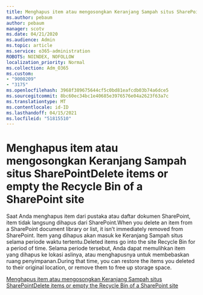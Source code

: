 ```yaml
---
title: Menghapus item atau mengosongkan Keranjang Sampah situs SharePoint
ms.author: pebaum
author: pebaum
manager: scotv
ms.date: 04/21/2020
ms.audience: Admin
ms.topic: article
ms.service: o365-administration
ROBOTS: NOINDEX, NOFOLLOW
localization_priority: Normal
ms.collection: Adm_O365
ms.custom:
- "9000209"
- "3175"
ms.openlocfilehash: 3968f389675644cf5c0bd81eafcdb03b74a6dce5
ms.sourcegitcommit: 8bc60ec34bc1e40685e3976576e04a2623f63a7c
ms.translationtype: MT
ms.contentlocale: id-ID
ms.lasthandoff: 04/15/2021
ms.locfileid: "51815510"
---
```

# <a name="delete-items-or-empty-the-recycle-bin-of-a-sharepoint-site"></a><span data-ttu-id="f1ad4-102">Menghapus item atau mengosongkan Keranjang Sampah situs SharePoint</span><span class="sxs-lookup"><span data-stu-id="f1ad4-102">Delete items or empty the Recycle Bin of a SharePoint site</span></span> 

<span data-ttu-id="f1ad4-103">Saat Anda menghapus item dari pustaka atau daftar dokumen SharePoint, item tidak langsung dihapus dari SharePoint.</span><span class="sxs-lookup"><span data-stu-id="f1ad4-103">When you delete an item from a SharePoint document library or list, it isn’t immediately removed from SharePoint.</span></span> <span data-ttu-id="f1ad4-104">Item yang dihapus akan masuk ke Keranjang Sampah situs selama periode waktu tertentu.</span><span class="sxs-lookup"><span data-stu-id="f1ad4-104">Deleted items go into the site Recycle Bin for a period of time.</span></span> <span data-ttu-id="f1ad4-105">Selama periode tersebut, Anda dapat memulihkan item yang dihapus ke lokasi aslinya, atau menghapusnya untuk membebaskan ruang penyimpanan.</span><span class="sxs-lookup"><span data-stu-id="f1ad4-105">During that time, you can restore the items you deleted to their original location, or remove them to free up storage space.</span></span>

[<span data-ttu-id="f1ad4-106">Menghapus item atau mengosongkan Keranjang Sampah situs SharePoint</span><span class="sxs-lookup"><span data-stu-id="f1ad4-106">Delete items or empty the Recycle Bin of a SharePoint site</span></span>](https://support.office.com/article/2e713599-d13e-40d6-96dc-66f0a366f74e)